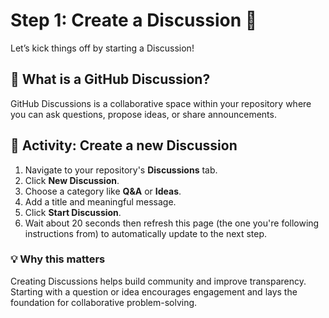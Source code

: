 <!--
  <<< Author notes: Step 1 >>>
  Choose 3-5 steps for your course.
  The first step is always the hardest, so pick something easy!
  Link to docs.github.com for further explanations.
  Encourage users to open new tabs for steps!
-->

# Step 1: Create a Discussion 💬

Let’s kick things off by starting a Discussion!

## 🧠 What is a GitHub Discussion?

GitHub Discussions is a collaborative space within your repository where you can ask questions, propose ideas, or share announcements.

## 💬 Activity: Create a new Discussion

1. Navigate to your repository's **Discussions** tab.
2. Click **New Discussion**.
3. Choose a category like **Q&A** or **Ideas**.
4. Add a title and meaningful message.
5. Click **Start Discussion**.
6. Wait about 20 seconds then refresh this page (the one you're following instructions from) to automatically update to the next step.

### 💡 Why this matters

Creating Discussions helps build community and improve transparency. Starting with a question or idea encourages engagement and lays the foundation for collaborative problem-solving.

